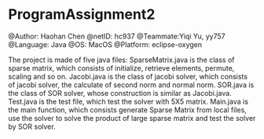 # ProgramAssignment2

@Author: Haohan Chen
@netID: hc937
@Teammate:Yiqi Yu, yy757
@Language: Java
@OS: MacOS
@Platform: eclipse-oxygen

The project is made of five java files:
SparseMatrix.java is the class of sparse matrix, which consists of initialize, retrieve elements, permute, scaling and so on.
Jacobi.java is the class of jacobi solver, which consists of jacobi solver, the calculate of second norm and normal norm.
SOR.java is the class of SOR solver, whose construction is similar as Jacobi.java.
Test.java is the test file, which test the solver with 5X5 matrix.
Main.java is the main function, which consists generate Sparse Matrix from local files, use the solver to solve the product
of large sparse matrix and test the solver by SOR solver.

